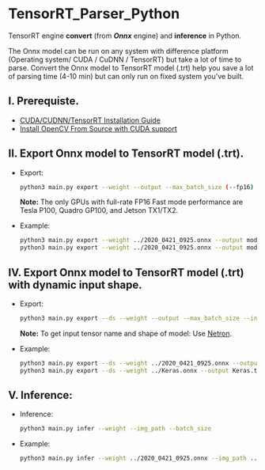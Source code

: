 # TensorRT_Parser_Python

TensorRT engine **convert** (from ***Onnx*** engine) and **inference** in Python.

The Onnx model can be run on any system with difference platform (Operating system/ CUDA / CuDNN / TensorRT) but take a lot of time to parse.
Convert the Onnx model to TensorRT model (.trt) help you save a lot of parsing time (4-10 min) but can only run on fixed system you've built.

## I. Prerequiste.

- [CUDA/CUDNN/TensorRT Installation Guide](https://github.com/CuteBoiz/Ubuntu_Installation/blob/master/cuda.md)
- [Install OpenCV From Source with CUDA support](https://github.com/CuteBoiz/Ubuntu_Installation/blob/master/opencv.md)

## II. Export Onnx model to TensorRT model (.trt).
  - Export:
    ```sh
    python3 main.py export --weight --output --max_batch_size (--fp16)
    ```
    **Note:** The only GPUs with full-rate FP16 Fast mode performance are Tesla P100, Quadro GP100, and Jetson TX1/TX2.

  - Example:
    ```sh
    python3 main.py export --weight ../2020_0421_0925.onnx --output model.trt --max_batch_size 5
    python3 main.py export --weight ../2020_0421_0925.onnx --output model.trt --max_batch_size 10 --fp16
    ```

## IV. Export Onnx model to TensorRT model (.trt) with dynamic input shape.
  - Export:
    ```sh
    python3 main.py export --ds --weight --output --max_batch_size --input_tensor_name --dimension (--fp16)
    ```
    **Note:** To get input tensor name and shape of model: Use [Netron](https://github.com/lutzroeder/netron).

  - Example:
    ```sh
    python3 main.py export --ds --weight ../2020_0421_0925.onnx --output model.trt --max_batch_size 5 --input_tensor_name input_1 --dimension 128 128 3
    python3 main.py export --ds --weight ../Keras.onnx --output Keras.trt --max_batch_size 10 --input_tensor_name input --dimension 3 640 640 --fp16
    ```

## V. Inference:
  - Inference:
    ```sh
    python3 main.py infer --weight --img_path --batch_size
    ```

  - Example:
    ```sh
    python3 main.py infer --weight ../2020_0421_0925.onnx --img_path ../Dataset/Train/ -bs 5
    ```
